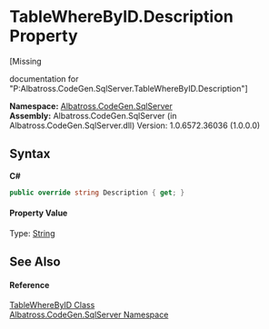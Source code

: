 # TableWhereByID.Description Property 
 

\[Missing <summary> documentation for "P:Albatross.CodeGen.SqlServer.TableWhereByID.Description"\]

**Namespace:**&nbsp;<a href="N_Albatross_CodeGen_SqlServer.md">Albatross.CodeGen.SqlServer</a><br />**Assembly:**&nbsp;Albatross.CodeGen.SqlServer (in Albatross.CodeGen.SqlServer.dll) Version: 1.0.6572.36036 (1.0.0.0)

## Syntax

**C#**<br />
``` C#
public override string Description { get; }
```


#### Property Value
Type: <a href="http://msdn2.microsoft.com/en-us/library/s1wwdcbf" target="_blank">String</a>

## See Also


#### Reference
<a href="T_Albatross_CodeGen_SqlServer_TableWhereByID.md">TableWhereByID Class</a><br /><a href="N_Albatross_CodeGen_SqlServer.md">Albatross.CodeGen.SqlServer Namespace</a><br />